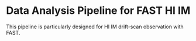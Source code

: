 # Data Analysis Pipeline for FAST HI IM

This pipeline is particularly designed for HI IM drift-scan observation with FAST.
